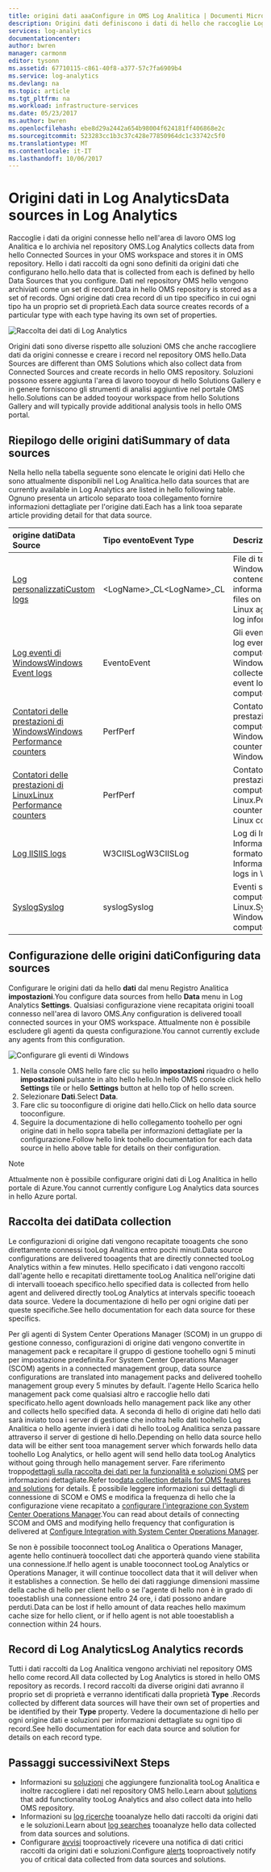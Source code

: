 ```yaml
---
title: origini dati aaaConfigure in OMS Log Analitica | Documenti Microsoft
description: Origini dati definiscono i dati di hello che raccoglie Log Analitica dagli agenti e l'altra connessa origini.  In questo articolo viene descritto il concetto di hello di origini dati di utilizzo Log Analitica, spiega in dettaglio hello come tooconfigure e fornisce un riepilogo delle origini dati diverse hello disponibili.
services: log-analytics
documentationcenter: 
author: bwren
manager: carmonm
editor: tysonn
ms.assetid: 67710115-c861-40f8-a377-57c7fa6909b4
ms.service: log-analytics
ms.devlang: na
ms.topic: article
ms.tgt_pltfrm: na
ms.workload: infrastructure-services
ms.date: 05/23/2017
ms.author: bwren
ms.openlocfilehash: ebe8d29a2442a654b98004f624181ff406868e2c
ms.sourcegitcommit: 523283cc1b3c37c428e77850964dc1c33742c5f0
ms.translationtype: MT
ms.contentlocale: it-IT
ms.lasthandoff: 10/06/2017
---
```

# <a name="data-sources-in-log-analytics"></a><span data-ttu-id="3add5-104">Origini dati in Log Analytics</span><span class="sxs-lookup"><span data-stu-id="3add5-104">Data sources in Log Analytics</span></span>
<span data-ttu-id="3add5-105">Raccoglie i dati da origini connesse hello nell'area di lavoro OMS log Analitica e lo archivia nel repository OMS.</span><span class="sxs-lookup"><span data-stu-id="3add5-105">Log Analytics collects data from hello Connected Sources in your OMS workspace and stores it in OMS repository.</span></span>  <span data-ttu-id="3add5-106">Hello i dati raccolti da ogni sono definiti da origini dati che configurano hello.</span><span class="sxs-lookup"><span data-stu-id="3add5-106">hello data that is collected from each is defined by hello Data Sources that you configure.</span></span>  <span data-ttu-id="3add5-107">Dati nel repository OMS hello vengono archiviati come un set di record.</span><span class="sxs-lookup"><span data-stu-id="3add5-107">Data in hello OMS repository is stored as a set of records.</span></span>  <span data-ttu-id="3add5-108">Ogni origine dati crea record di un tipo specifico in cui ogni tipo ha un proprio set di proprietà.</span><span class="sxs-lookup"><span data-stu-id="3add5-108">Each data source creates records of a particular type with each type having its own set of properties.</span></span>

![Raccolta dei dati di Log Analytics](./media/log-analytics-data-sources/overview.png)

<span data-ttu-id="3add5-110">Origini dati sono diverse rispetto alle soluzioni OMS che anche raccogliere dati da origini connesse e creare i record nel repository OMS hello.</span><span class="sxs-lookup"><span data-stu-id="3add5-110">Data Sources are different than OMS Solutions which also collect data from Connected Sources and create records in hello OMS repository.</span></span>  <span data-ttu-id="3add5-111">Soluzioni possono essere aggiunta l'area di lavoro tooyour di hello Solutions Gallery e in genere forniscono gli strumenti di analisi aggiuntive nel portale OMS hello.</span><span class="sxs-lookup"><span data-stu-id="3add5-111">Solutions can be added tooyour workspace from hello Solutions Gallery and will typically provide additional analysis tools in hello OMS portal.</span></span>  

## <a name="summary-of-data-sources"></a><span data-ttu-id="3add5-112">Riepilogo delle origini dati</span><span class="sxs-lookup"><span data-stu-id="3add5-112">Summary of data sources</span></span>
<span data-ttu-id="3add5-113">Nella hello nella tabella seguente sono elencate le origini dati Hello che sono attualmente disponibili nel Log Analitica.</span><span class="sxs-lookup"><span data-stu-id="3add5-113">hello data sources that are currently available in Log Analytics are listed in hello following table.</span></span>  <span data-ttu-id="3add5-114">Ognuno presenta un articolo separato tooa collegamento fornire informazioni dettagliate per l'origine dati.</span><span class="sxs-lookup"><span data-stu-id="3add5-114">Each has a link tooa separate article providing detail for that data source.</span></span>

| <span data-ttu-id="3add5-115">origine dati</span><span class="sxs-lookup"><span data-stu-id="3add5-115">Data Source</span></span> | <span data-ttu-id="3add5-116">Tipo evento</span><span class="sxs-lookup"><span data-stu-id="3add5-116">Event Type</span></span> | <span data-ttu-id="3add5-117">Descrizione</span><span class="sxs-lookup"><span data-stu-id="3add5-117">Description</span></span> |
|:--- |:--- |:--- |
| [<span data-ttu-id="3add5-118">Log personalizzati</span><span class="sxs-lookup"><span data-stu-id="3add5-118">Custom logs</span></span>](log-analytics-data-sources-custom-logs.md) |<span data-ttu-id="3add5-119">\<LogName\>_CL</span><span class="sxs-lookup"><span data-stu-id="3add5-119">\<LogName\>_CL</span></span> |<span data-ttu-id="3add5-120">File di testo negli agenti Windows o Linux contenenti le informazioni di log.</span><span class="sxs-lookup"><span data-stu-id="3add5-120">Text files on Windows or Linux agents containing log information.</span></span> |
| [<span data-ttu-id="3add5-121">Log eventi di Windows</span><span class="sxs-lookup"><span data-stu-id="3add5-121">Windows Event logs</span></span>](log-analytics-data-sources-windows-events.md) |<span data-ttu-id="3add5-122">Evento</span><span class="sxs-lookup"><span data-stu-id="3add5-122">Event</span></span> |<span data-ttu-id="3add5-123">Gli eventi raccolti dai log eventi hello nei computer Windows.</span><span class="sxs-lookup"><span data-stu-id="3add5-123">Events collected from hello event log on Windows computers.</span></span> |
| [<span data-ttu-id="3add5-124">Contatori delle prestazioni di Windows</span><span class="sxs-lookup"><span data-stu-id="3add5-124">Windows Performance counters</span></span>](log-analytics-data-sources-performance-counters.md) |<span data-ttu-id="3add5-125">Perf</span><span class="sxs-lookup"><span data-stu-id="3add5-125">Perf</span></span> |<span data-ttu-id="3add5-126">Contatori delle prestazioni raccolti dai computer Windows.</span><span class="sxs-lookup"><span data-stu-id="3add5-126">Performance counters collected from Windows computers.</span></span> |
| [<span data-ttu-id="3add5-127">Contatori delle prestazioni di Linux</span><span class="sxs-lookup"><span data-stu-id="3add5-127">Linux Performance counters</span></span>](log-analytics-data-sources-performance-counters.md) |<span data-ttu-id="3add5-128">Perf</span><span class="sxs-lookup"><span data-stu-id="3add5-128">Perf</span></span> |<span data-ttu-id="3add5-129">Contatori delle prestazioni raccolti dai computer Linux.</span><span class="sxs-lookup"><span data-stu-id="3add5-129">Performance counters collected from Linux computers.</span></span> |
| [<span data-ttu-id="3add5-130">Log IIS</span><span class="sxs-lookup"><span data-stu-id="3add5-130">IIS logs</span></span>](log-analytics-data-sources-iis-logs.md) |<span data-ttu-id="3add5-131">W3CIISLog</span><span class="sxs-lookup"><span data-stu-id="3add5-131">W3CIISLog</span></span> |<span data-ttu-id="3add5-132">Log di Internet Information Services in formato W3C.</span><span class="sxs-lookup"><span data-stu-id="3add5-132">Internet Information Services logs in W3C format.</span></span> |
| [<span data-ttu-id="3add5-133">Syslog</span><span class="sxs-lookup"><span data-stu-id="3add5-133">Syslog</span></span>](log-analytics-data-sources-syslog.md) |<span data-ttu-id="3add5-134">syslog</span><span class="sxs-lookup"><span data-stu-id="3add5-134">Syslog</span></span> |<span data-ttu-id="3add5-135">Eventi syslog nei computer Windows o Linux.</span><span class="sxs-lookup"><span data-stu-id="3add5-135">Syslog events on Windows or Linux computers.</span></span> |

## <a name="configuring-data-sources"></a><span data-ttu-id="3add5-136">Configurazione delle origini dati</span><span class="sxs-lookup"><span data-stu-id="3add5-136">Configuring data sources</span></span>
<span data-ttu-id="3add5-137">Configurare le origini dati da hello **dati** dal menu Registro Analitica **impostazioni**.</span><span class="sxs-lookup"><span data-stu-id="3add5-137">You configure data sources from hello **Data** menu in Log Analytics **Settings**.</span></span>  <span data-ttu-id="3add5-138">Qualsiasi configurazione viene recapitata origini tooall connesso nell'area di lavoro OMS.</span><span class="sxs-lookup"><span data-stu-id="3add5-138">Any configuration is delivered tooall connected sources in your OMS workspace.</span></span>  <span data-ttu-id="3add5-139">Attualmente non è possibile escludere gli agenti da questa configurazione.</span><span class="sxs-lookup"><span data-stu-id="3add5-139">You cannot currently exclude any agents from this configuration.</span></span>

![Configurare gli eventi di Windows](./media/log-analytics-data-sources/configure-events.png)

1. <span data-ttu-id="3add5-141">Nella console OMS hello fare clic su hello **impostazioni** riquadro o hello **impostazioni** pulsante in alto hello hello.</span><span class="sxs-lookup"><span data-stu-id="3add5-141">In hello OMS console click hello **Settings** tile or hello **Settings** button at hello top of hello screen.</span></span>
2. <span data-ttu-id="3add5-142">Selezionare **Dati**.</span><span class="sxs-lookup"><span data-stu-id="3add5-142">Select **Data**.</span></span>
3. <span data-ttu-id="3add5-143">Fare clic su tooconfigure di origine dati hello.</span><span class="sxs-lookup"><span data-stu-id="3add5-143">Click on hello data source tooconfigure.</span></span>
4. <span data-ttu-id="3add5-144">Seguire la documentazione di hello collegamento toohello per ogni origine dati in hello sopra tabella per informazioni dettagliate per la configurazione.</span><span class="sxs-lookup"><span data-stu-id="3add5-144">Follow hello link toohello documentation for each data source in hello above table for details on their configuration.</span></span>

> [!NOTE]
> <span data-ttu-id="3add5-145">Attualmente non è possibile configurare origini dati di Log Analitica in hello portale di Azure.</span><span class="sxs-lookup"><span data-stu-id="3add5-145">You cannot currently configure Log Analytics data sources in hello Azure portal.</span></span>

## <a name="data-collection"></a><span data-ttu-id="3add5-146">Raccolta dei dati</span><span class="sxs-lookup"><span data-stu-id="3add5-146">Data collection</span></span>
<span data-ttu-id="3add5-147">Le configurazioni di origine dati vengono recapitate tooagents che sono direttamente connessi tooLog Analitica entro pochi minuti.</span><span class="sxs-lookup"><span data-stu-id="3add5-147">Data source configurations are delivered tooagents that are directly connected tooLog Analytics within a few minutes.</span></span>  <span data-ttu-id="3add5-148">Hello specificato i dati vengono raccolti dall'agente hello e recapitati direttamente tooLog Analitica nell'origine dati di intervalli tooeach specifico.</span><span class="sxs-lookup"><span data-stu-id="3add5-148">hello specified data is collected from hello agent and delivered directly tooLog Analytics at intervals specific tooeach data source.</span></span>  <span data-ttu-id="3add5-149">Vedere la documentazione di hello per ogni origine dati per queste specifiche.</span><span class="sxs-lookup"><span data-stu-id="3add5-149">See hello documentation for each data source for these specifics.</span></span>

<span data-ttu-id="3add5-150">Per gli agenti di System Center Operations Manager (SCOM) in un gruppo di gestione connesso, configurazioni di origine dati vengono convertite in management pack e recapitare il gruppo di gestione toohello ogni 5 minuti per impostazione predefinita.</span><span class="sxs-lookup"><span data-stu-id="3add5-150">For System Center Operations Manager (SCOM) agents in a connected management group, data source configurations are translated into management packs and delivered toohello management group every 5 minutes by default.</span></span>  <span data-ttu-id="3add5-151">l'agente Hello Scarica hello management pack come qualsiasi altro e raccoglie hello dati specificato.</span><span class="sxs-lookup"><span data-stu-id="3add5-151">hello agent downloads hello management pack like any other and collects hello specified data.</span></span> <span data-ttu-id="3add5-152">A seconda di hello di origine dati hello dati sarà inviato tooa i server di gestione che inoltra hello dati toohello Log Analitica o hello agente invierà i dati di hello tooLog Analitica senza passare attraverso il server di gestione di hello.</span><span class="sxs-lookup"><span data-stu-id="3add5-152">Depending on hello data source hello data will be either sent tooa management server which forwards hello data toohello Log Analytics, or hello agent will send hello data tooLog Analytics without going through hello management server.</span></span> <span data-ttu-id="3add5-153">Fare riferimento troppo[dettagli sulla raccolta dei dati per la funzionalità e soluzioni OMS](log-analytics-add-solutions.md#data-collection-details) per informazioni dettagliate.</span><span class="sxs-lookup"><span data-stu-id="3add5-153">Refer too[data collection details for OMS features and solutions](log-analytics-add-solutions.md#data-collection-details) for details.</span></span>  <span data-ttu-id="3add5-154">È possibile leggere informazioni sui dettagli di connessione di SCOM e OMS e modifica la frequenza di hello che la configurazione viene recapitato a [configurare l'integrazione con System Center Operations Manager](log-analytics-om-agents.md).</span><span class="sxs-lookup"><span data-stu-id="3add5-154">You can read about details of connecting SCOM and OMS and modifying hello frequency that configuration is delivered at [Configure Integration with System Center Operations Manager](log-analytics-om-agents.md).</span></span>

<span data-ttu-id="3add5-155">Se non è possibile tooconnect tooLog Analitica o Operations Manager, agente hello continuerà toocollect dati che apporterà quando viene stabilita una connessione.</span><span class="sxs-lookup"><span data-stu-id="3add5-155">If hello agent is unable tooconnect tooLog Analytics or Operations Manager, it will continue toocollect data that it will deliver when it establishes a connection.</span></span>  <span data-ttu-id="3add5-156">Se hello dei dati raggiunge dimensioni massime della cache di hello per client hello o se l'agente di hello non è in grado di tooestablish una connessione entro 24 ore, i dati possono andare perduti.</span><span class="sxs-lookup"><span data-stu-id="3add5-156">Data can be lost if hello amount of data reaches hello maximum cache size for hello client, or if hello agent is not able tooestablish a connection within 24 hours.</span></span>

## <a name="log-analytics-records"></a><span data-ttu-id="3add5-157">Record di Log Analytics</span><span class="sxs-lookup"><span data-stu-id="3add5-157">Log Analytics records</span></span>
<span data-ttu-id="3add5-158">Tutti i dati raccolti da Log Analitica vengono archiviati nel repository OMS hello come record.</span><span class="sxs-lookup"><span data-stu-id="3add5-158">All data collected by Log Analytics is stored in hello OMS repository as records.</span></span>  <span data-ttu-id="3add5-159">I record raccolti da diverse origini dati avranno il proprio set di proprietà e verranno identificati dalla proprietà **Type** .</span><span class="sxs-lookup"><span data-stu-id="3add5-159">Records collected by different data sources will have their own set of properties and be identified by their **Type** property.</span></span>  <span data-ttu-id="3add5-160">Vedere la documentazione di hello per ogni origine dati e soluzioni per informazioni dettagliate su ogni tipo di record.</span><span class="sxs-lookup"><span data-stu-id="3add5-160">See hello documentation for each data source and solution for details on each record type.</span></span>

## <a name="next-steps"></a><span data-ttu-id="3add5-161">Passaggi successivi</span><span class="sxs-lookup"><span data-stu-id="3add5-161">Next Steps</span></span>
* <span data-ttu-id="3add5-162">Informazioni su [soluzioni](log-analytics-add-solutions.md) che aggiungere funzionalità tooLog Analitica e inoltre raccogliere i dati nel repository OMS hello.</span><span class="sxs-lookup"><span data-stu-id="3add5-162">Learn about [solutions](log-analytics-add-solutions.md) that add functionality tooLog Analytics and also collect data into hello OMS repository.</span></span>
* <span data-ttu-id="3add5-163">Informazioni su [log ricerche](log-analytics-log-searches.md) tooanalyze hello dati raccolti da origini dati e le soluzioni.</span><span class="sxs-lookup"><span data-stu-id="3add5-163">Learn about [log searches](log-analytics-log-searches.md) tooanalyze hello data collected from data sources and solutions.</span></span>  
* <span data-ttu-id="3add5-164">Configurare [avvisi](log-analytics-alerts.md) tooproactively ricevere una notifica di dati critici raccolti da origini dati e soluzioni.</span><span class="sxs-lookup"><span data-stu-id="3add5-164">Configure [alerts](log-analytics-alerts.md) tooproactively notify you of critical data collected from data sources and solutions.</span></span>
